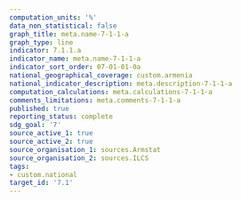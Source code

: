 ```yaml
---
computation_units: '%'
data_non_statistical: false
graph_title: meta.name-7-1-1-a
graph_type: line
indicator: 7.1.1.a
indicator_name: meta.name-7-1-1-a
indicator_sort_order: 07-01-01-0a
national_geographical_coverage: custom.armenia
national_indicator_description: meta.description-7-1-1-a
computation_calculations: meta.calculations-7-1-1-a
comments_limitations: meta.comments-7-1-1-a
published: true
reporting_status: complete
sdg_goal: '7'
source_active_1: true
source_active_2: true
source_organisation_1: sources.Armstat
source_organisation_2: sources.ILCS
tags:
- custom.national
target_id: '7.1'
---
```

